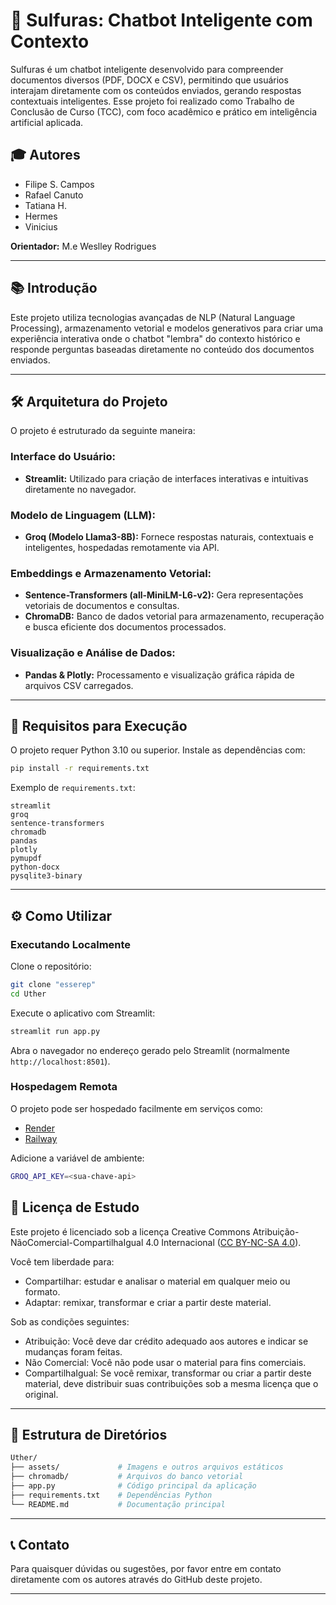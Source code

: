 # 🔨 Sulfuras: Chatbot Inteligente com Contexto

Sulfuras é um chatbot inteligente desenvolvido para compreender documentos diversos (PDF, DOCX e CSV), permitindo que usuários interajam diretamente com os conteúdos enviados, gerando respostas contextuais inteligentes. Esse projeto foi realizado como Trabalho de Conclusão de Curso (TCC), com foco acadêmico e prático em inteligência artificial aplicada.

## 🎓 Autores

- Filipe S. Campos
- Rafael Canuto
- Tatiana H.
- Hermes
- Vinicius

**Orientador:** M.e Weslley Rodrigues

---

## 📚 Introdução

Este projeto utiliza tecnologias avançadas de NLP (Natural Language Processing), armazenamento vetorial e modelos generativos para criar uma experiência interativa onde o chatbot "lembra" do contexto histórico e responde perguntas baseadas diretamente no conteúdo dos documentos enviados.

---

## 🛠️ Arquitetura do Projeto

O projeto é estruturado da seguinte maneira:

### Interface do Usuário:
- **Streamlit:** Utilizado para criação de interfaces interativas e intuitivas diretamente no navegador.

### Modelo de Linguagem (LLM):
- **Groq (Modelo Llama3-8B):** Fornece respostas naturais, contextuais e inteligentes, hospedadas remotamente via API.

### Embeddings e Armazenamento Vetorial:
- **Sentence-Transformers (all-MiniLM-L6-v2):** Gera representações vetoriais de documentos e consultas.
- **ChromaDB:** Banco de dados vetorial para armazenamento, recuperação e busca eficiente dos documentos processados.

### Visualização e Análise de Dados:
- **Pandas & Plotly:** Processamento e visualização gráfica rápida de arquivos CSV carregados.

---

## 🚩 Requisitos para Execução

O projeto requer Python 3.10 ou superior. Instale as dependências com:

```bash
pip install -r requirements.txt
```

Exemplo de `requirements.txt`:

```text
streamlit
groq
sentence-transformers
chromadb
pandas
plotly
pymupdf
python-docx
pysqlite3-binary
```

---

## ⚙️ Como Utilizar

### Executando Localmente

Clone o repositório:

```bash
git clone "esserep"
cd Uther
```

Execute o aplicativo com Streamlit:

```bash
streamlit run app.py
```

Abra o navegador no endereço gerado pelo Streamlit (normalmente `http://localhost:8501`).

### Hospedagem Remota

O projeto pode ser hospedado facilmente em serviços como:

- [Render](https://render.com)
- [Railway](https://railway.app)

Adicione a variável de ambiente:

```bash
GROQ_API_KEY=<sua-chave-api>
```
## 📖 Licença de Estudo

Este projeto é licenciado sob a licença Creative Commons Atribuição-NãoComercial-CompartilhaIgual 4.0 Internacional ([CC BY-NC-SA 4.0](https://creativecommons.org/licenses/by-nc-sa/4.0/deed.pt_BR)).

Você tem liberdade para:
- Compartilhar: estudar e analisar o material em qualquer meio ou formato.
- Adaptar: remixar, transformar e criar a partir deste material.

Sob as condições seguintes:
- Atribuição: Você deve dar crédito adequado aos autores e indicar se mudanças foram feitas.
- Não Comercial: Você não pode usar o material para fins comerciais.
- CompartilhaIgual: Se você remixar, transformar ou criar a partir deste material, deve distribuir suas contribuições sob a mesma licença que o original.

---

## 📌 Estrutura de Diretórios

```bash
Uther/
├── assets/             # Imagens e outros arquivos estáticos
├── chromadb/           # Arquivos do banco vetorial
├── app.py              # Código principal da aplicação
├── requirements.txt    # Dependências Python
└── README.md           # Documentação principal
```

---

## 📞 Contato

Para quaisquer dúvidas ou sugestões, por favor entre em contato diretamente com os autores através do GitHub deste projeto.

---
